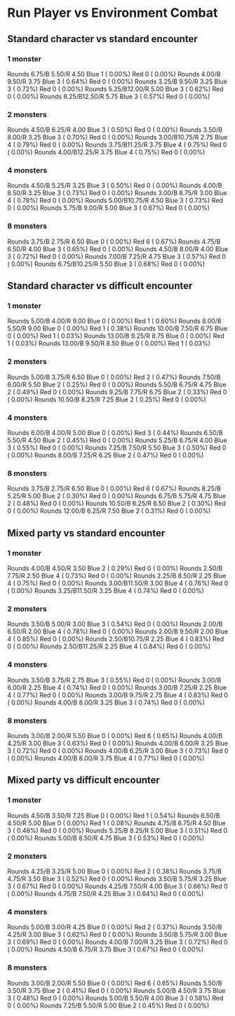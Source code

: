 # Run Player vs Environment Combat

## Standard character vs standard encounter

### 1 monster
Rounds  6.75/B 5.50/R 4.50 Blue 1 ( 0.00%) Red 0 ( 0.00%)
Rounds  4.00/B 9.50/R 3.75 Blue 3 ( 0.64%) Red 0 ( 0.00%)
Rounds  3.25/B 9.50/R 3.25 Blue 3 ( 0.72%) Red 0 ( 0.00%)
Rounds  5.25/B12.00/R 5.00 Blue 3 ( 0.62%) Red 0 ( 0.00%)
Rounds  6.25/B12.50/R 5.75 Blue 3 ( 0.57%) Red 0 ( 0.00%)

### 2 monsters
Rounds  4.50/B 6.25/R 4.00 Blue 3 ( 0.50%) Red 0 ( 0.00%)
Rounds  3.50/B 8.00/R 3.25 Blue 3 ( 0.70%) Red 0 ( 0.00%)
Rounds  3.00/B10.75/R 2.75 Blue 4 ( 0.79%) Red 0 ( 0.00%)
Rounds  3.75/B11.25/R 3.75 Blue 4 ( 0.75%) Red 0 ( 0.00%)
Rounds  4.00/B12.25/R 3.75 Blue 4 ( 0.75%) Red 0 ( 0.00%)

### 4 monsters
Rounds  4.50/B 5.25/R 3.25 Blue 3 ( 0.50%) Red 0 ( 0.00%)
Rounds  4.00/B 8.50/R 3.25 Blue 3 ( 0.73%) Red 0 ( 0.00%)
Rounds  3.00/B 8.75/R 3.00 Blue 4 ( 0.78%) Red 0 ( 0.00%)
Rounds  5.00/B10.75/R 4.50 Blue 3 ( 0.73%) Red 0 ( 0.00%)
Rounds  5.75/B 9.00/R 5.00 Blue 3 ( 0.67%) Red 0 ( 0.00%)

### 8 monsters
Rounds  3.75/B 2.75/R 6.50 Blue 0 ( 0.00%) Red 6 ( 0.67%)
Rounds  4.75/B 6.50/R 4.00 Blue 3 ( 0.65%) Red 0 ( 0.00%)
Rounds  4.50/B 8.00/R 4.00 Blue 3 ( 0.72%) Red 0 ( 0.00%)
Rounds  7.00/B 7.25/R 4.75 Blue 3 ( 0.57%) Red 0 ( 0.00%)
Rounds  6.75/B10.25/R 5.50 Blue 3 ( 0.68%) Red 0 ( 0.00%)
            

## Standard character vs difficult encounter

### 1 monster
Rounds  5.00/B 4.00/R 9.00 Blue 0 ( 0.00%) Red 1 ( 0.60%)
Rounds  8.00/B 5.50/R 9.00 Blue 0 ( 0.00%) Red 1 ( 0.38%)
Rounds 10.00/B 7.50/R 6.75 Blue 0 ( 0.00%) Red 1 ( 0.03%)
Rounds 13.00/B 9.25/R 8.75 Blue 0 ( 0.00%) Red 1 ( 0.03%)
Rounds 13.00/B 9.50/R 8.50 Blue 0 ( 0.00%) Red 1 ( 0.03%)

### 2 monsters
Rounds  5.00/B 3.75/R 6.50 Blue 0 ( 0.00%) Red 2 ( 0.47%)
Rounds  7.50/B 6.00/R 5.50 Blue 2 ( 0.25%) Red 0 ( 0.00%)
Rounds  5.50/B 6.75/R 4.75 Blue 2 ( 0.49%) Red 0 ( 0.00%)
Rounds  9.25/B 7.75/R 6.75 Blue 2 ( 0.33%) Red 0 ( 0.00%)
Rounds 10.50/B 8.25/R 7.25 Blue 2 ( 0.25%) Red 0 ( 0.00%)

### 4 monsters
Rounds  6.00/B 4.00/R 5.00 Blue 0 ( 0.00%) Red 3 ( 0.44%)
Rounds  6.50/B 5.50/R 4.50 Blue 2 ( 0.45%) Red 0 ( 0.00%)
Rounds  5.25/B 6.75/R 4.00 Blue 3 ( 0.55%) Red 0 ( 0.00%)
Rounds  7.25/B 7.50/R 5.50 Blue 3 ( 0.50%) Red 0 ( 0.00%)
Rounds  8.00/B 7.25/R 6.25 Blue 2 ( 0.47%) Red 0 ( 0.00%)

### 8 monsters
Rounds  3.75/B 2.75/R 6.50 Blue 0 ( 0.00%) Red 6 ( 0.67%)
Rounds  8.25/B 5.25/R 5.00 Blue 2 ( 0.30%) Red 0 ( 0.00%)
Rounds  6.75/B 5.75/R 4.75 Blue 2 ( 0.48%) Red 0 ( 0.00%)
Rounds 10.50/B 6.25/R 6.50 Blue 2 ( 0.30%) Red 0 ( 0.00%)
Rounds 12.00/B 6.25/R 7.50 Blue 2 ( 0.31%) Red 0 ( 0.00%)
            

## Mixed party vs standard encounter

### 1 monster
Rounds  4.00/B 4.50/R 3.50 Blue 2 ( 0.29%) Red 0 ( 0.00%)
Rounds  2.50/B 7.75/R 2.50 Blue 4 ( 0.73%) Red 0 ( 0.00%)
Rounds  2.25/B 8.50/R 2.25 Blue 4 ( 0.75%) Red 0 ( 0.00%)
Rounds  3.00/B11.50/R 3.00 Blue 4 ( 0.76%) Red 0 ( 0.00%)
Rounds  3.25/B11.50/R 3.25 Blue 4 ( 0.74%) Red 0 ( 0.00%)

### 2 monsters
Rounds  3.50/B 5.00/R 3.00 Blue 3 ( 0.54%) Red 0 ( 0.00%)
Rounds  2.00/B 6.50/R 2.00 Blue 4 ( 0.78%) Red 0 ( 0.00%)
Rounds  2.00/B 9.50/R 2.00 Blue 4 ( 0.85%) Red 0 ( 0.00%)
Rounds  2.50/B10.75/R 2.25 Blue 4 ( 0.83%) Red 0 ( 0.00%)
Rounds  2.50/B11.25/R 2.25 Blue 4 ( 0.84%) Red 0 ( 0.00%)

### 4 monsters
Rounds  3.50/B 3.75/R 2.75 Blue 3 ( 0.55%) Red 0 ( 0.00%)
Rounds  3.00/B 6.00/R 2.25 Blue 4 ( 0.74%) Red 0 ( 0.00%)
Rounds  3.00/B 7.25/R 2.25 Blue 4 ( 0.77%) Red 0 ( 0.00%)
Rounds  3.00/B 9.75/R 2.75 Blue 4 ( 0.83%) Red 0 ( 0.00%)
Rounds  4.00/B 8.00/R 3.25 Blue 3 ( 0.74%) Red 0 ( 0.00%)

### 8 monsters
Rounds  3.00/B 2.00/R 5.50 Blue 0 ( 0.00%) Red 6 ( 0.65%)
Rounds  4.00/B 4.25/R 3.00 Blue 3 ( 0.63%) Red 0 ( 0.00%)
Rounds  4.00/B 6.00/R 3.25 Blue 3 ( 0.72%) Red 0 ( 0.00%)
Rounds  4.00/B 6.25/R 3.00 Blue 3 ( 0.73%) Red 0 ( 0.00%)
Rounds  4.00/B 8.00/R 3.75 Blue 4 ( 0.77%) Red 0 ( 0.00%)
            

## Mixed party vs difficult encounter

### 1 monster
Rounds  4.50/B 3.50/R 7.25 Blue 0 ( 0.00%) Red 1 ( 0.54%)
Rounds  6.50/B 4.50/R 5.00 Blue 0 ( 0.00%) Red 1 ( 0.08%)
Rounds  4.75/B 6.75/R 4.50 Blue 3 ( 0.48%) Red 0 ( 0.00%)
Rounds  5.25/B 8.25/R 5.00 Blue 3 ( 0.51%) Red 0 ( 0.00%)
Rounds  5.00/B 8.50/R 4.75 Blue 3 ( 0.53%) Red 0 ( 0.00%)

### 2 monsters
Rounds  4.25/B 3.25/R 5.00 Blue 0 ( 0.00%) Red 2 ( 0.38%)
Rounds  3.75/B 4.75/R 3.50 Blue 3 ( 0.52%) Red 0 ( 0.00%)
Rounds  3.50/B 5.75/R 3.25 Blue 3 ( 0.67%) Red 0 ( 0.00%)
Rounds  4.25/B 7.50/R 4.00 Blue 3 ( 0.66%) Red 0 ( 0.00%)
Rounds  4.75/B 7.50/R 4.25 Blue 3 ( 0.64%) Red 0 ( 0.00%)

### 4 monsters
Rounds  5.00/B 3.00/R 4.25 Blue 0 ( 0.00%) Red 2 ( 0.37%)
Rounds  3.50/B 4.25/R 3.00 Blue 3 ( 0.62%) Red 0 ( 0.00%)
Rounds  3.50/B 5.75/R 3.00 Blue 3 ( 0.69%) Red 0 ( 0.00%)
Rounds  4.00/B 7.00/R 3.25 Blue 3 ( 0.72%) Red 0 ( 0.00%)
Rounds  4.50/B 6.75/R 3.75 Blue 3 ( 0.67%) Red 0 ( 0.00%)

### 8 monsters
Rounds  3.00/B 2.00/R 5.50 Blue 0 ( 0.00%) Red 6 ( 0.65%)
Rounds  5.50/B 3.50/R 3.75 Blue 2 ( 0.41%) Red 0 ( 0.00%)
Rounds  5.00/B 4.50/R 3.75 Blue 3 ( 0.48%) Red 0 ( 0.00%)
Rounds  5.00/B 5.50/R 4.00 Blue 3 ( 0.58%) Red 0 ( 0.00%)
Rounds  7.25/B 5.50/R 5.00 Blue 2 ( 0.45%) Red 0 ( 0.00%)
